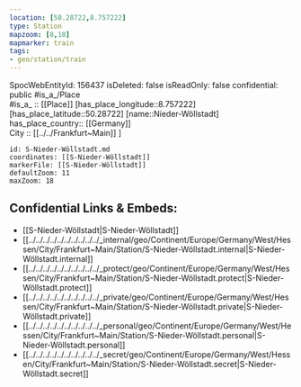 ```yaml
---
location: [50.28722,8.757222] 
type: Station 
mapzoom: [8,18] 
mapmarker: train 
tags:
- geo/station/train
---
```

SpocWebEntityId: 156437
isDeleted: false
isReadOnly: false
confidential: public
#is_a_/Place  
#is_a_ :: [[Place]] 
[has_place_longitude::8.757222] 
[has_place_latitude::50.28722] 
[name::Nieder-Wöllstadt] 
has_place_country:: [[Germany]]  
City :: [[../../Frankfurt~Main]] ] 


```leaflet
id: S-Nieder-Wöllstadt.md
coordinates: [[S-Nieder-Wöllstadt]] 
markerFile: [[S-Nieder-Wöllstadt]] 
defaultZoom: 11 
maxZoom: 18
```


## Confidential Links & Embeds: 
- [[S-Nieder-Wöllstadt|S-Nieder-Wöllstadt]] 
- [[../../../../../../../../../../_internal/geo/Continent/Europe/Germany/West/Hessen/City/Frankfurt~Main/Station/S-Nieder-Wöllstadt.internal|S-Nieder-Wöllstadt.internal]] 
- [[../../../../../../../../../../_protect/geo/Continent/Europe/Germany/West/Hessen/City/Frankfurt~Main/Station/S-Nieder-Wöllstadt.protect|S-Nieder-Wöllstadt.protect]] 
- [[../../../../../../../../../../_private/geo/Continent/Europe/Germany/West/Hessen/City/Frankfurt~Main/Station/S-Nieder-Wöllstadt.private|S-Nieder-Wöllstadt.private]] 
- [[../../../../../../../../../../_personal/geo/Continent/Europe/Germany/West/Hessen/City/Frankfurt~Main/Station/S-Nieder-Wöllstadt.personal|S-Nieder-Wöllstadt.personal]] 
- [[../../../../../../../../../../_secret/geo/Continent/Europe/Germany/West/Hessen/City/Frankfurt~Main/Station/S-Nieder-Wöllstadt.secret|S-Nieder-Wöllstadt.secret]] 
